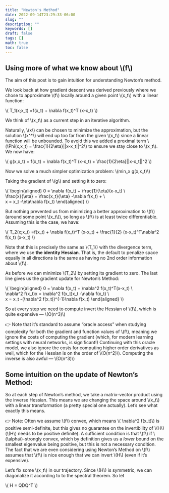 ```yaml
---
title: "Newton's Method"
date: 2022-09-14T23:29:33-06:00
slug: ""
description: ""
keywords: []
draft: false
tags: []
math: true
toc: false
---
```

## Using more of what we know about \\(f\\)

The aim of this post is to gain intuition for understanding Newton’s method.

We look back at how gradient descent was derived previously where we chose to approximate \\(f\\) locally around a given point \\(x_t\\) with a linear function:

\\(
T_1(x;x_t) =f(x_t) + \nabla f(x_t)^T (x-x_t)
\\)

We think of \\(x_t\\) as a current step in an iterative algorithm.

Naturally, \\(x\\) can be chosen to minimize the approximation, but the solution \\(x^*\\) will end up too far from the given \\(x_t\\) since a linear function will be unbounded. To avoid this we added a proximal term \\(\Phi(x,x_t) = \frac{1}{2\eta}||x-x_t||^2\\) to ensure we stay close to \\(x_t\\). We now have:

\\(
g(x,x_t) = f(x_t) + \nabla f(x_t)^T (x-x_t) + \frac{1}{2\eta}||x-x_t||^2
\\)

Now we solve a much simpler optimization problem: \\(min_x g(x,x_t)\\)

Taking the gradient of \\(g\\) and setting it to zero:

\\(
\begin{aligned}
0 = \nabla f(x_t) + \frac{1}{\eta}(x-x_t) \\\
\frac{x}{\eta} = \frac{x_t}{\eta} -\nabla f(x_t) +  \\\
x = x_t -\eta\nabla f(x_t)
\end{aligned}
\\)

But nothing prevented us from minimizing a better approximation to \\(f\\) (around some point \\(x_t\\)), so  long as \\(f\\) is at least twice differentiable. Assuming this is the case, we have:

\\(
T_2(x;x_t) =f(x_t) + \nabla f(x_t)^T (x-x_t) + \frac{1}{2} (x-x_t)^T\nabla^2 f(x_t) (x-x_t)
\\)

Note that this is precisely the same as \\(T_1\\) with the divergence term, where we use **the identity Hessian**. That is, the default to penalize space equally in all directions is the same as having no 2nd order information about \\(f\\).

As before we can minimize \\(T_2\\)  by setting its gradient to zero. The last line gives us the gradient update for Newton’s Method:

\\(
\begin{aligned}
0 = \nabla f(x_t) + \nabla^2 f(x_t)^T(x-x_t) \\\
\nabla^2 f(x_t)x = \nabla^2 f(x_t)x_t -\nabla f(x_t)  \\\
x = x_t -(\nabla^2 f(x_t))^{-1}\nabla f(x_t)
\end{aligned}
\\)

So at every step we need to compute invert the Hessian of \\(f\\), which is quite expensive — \\(O(n^3)\\) 


👉 Note that it’s standard to assume “oracle access” when studying complexity for both the gradient and function values of \\(f\\), meaning we ignore the costs of computing the gradient (which, for modern learning settings with neural networks, is significant!) 
Continuing with this oracle model, we also ignore the costs for computing higher order derivatives as well, which for the Hessian is on the order of \\(O(n^2)\\). Computing the inverse is also awful — \\(O(n^3)\\)

## Some intuition on the update of Newton’s Method:

So at each step of Newton’s method, we take a matrix-vector product using the inverse Hessian. This means we are changing the space around \\(x_t\\) with a linear transformation (a pretty special one actually). Let’s see what exactly this means.


👉 Note: Often we assume \\(f\\) convex, which means \\(	\nabla^2 f(x_t)\\) is positive semi-definite, but this gives no guarantee on the invertibility of \\(H\\) (\\(H\\) needs to be positive definite). A sufficient condition is that \\(f\\) if \\(\alpha\\)-strongly convex, which by definition gives us a *lower* bound on the smallest eigenvalue being positive, but this is not a necessary condition. The fact that we are even considering using Newton’s Method on \\(f\\) assumes that \\(f\\) is nice enough that we can invert \\(H\\) (even if it’s expensive).


Let’s fix some \\(x_t\\) in our trajectory. Since \\(H\\) is symmetric, we can diagonalize it according to to the spectral theorem. So let 

\\(
H = QDQ^T
\\)